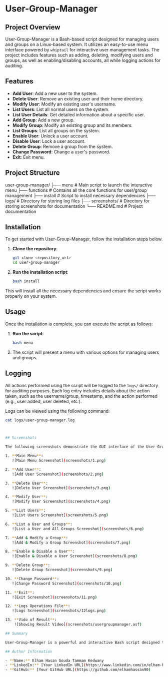 # User-Group-Manager

## Project Overview

User-Group-Manager is a Bash-based script designed for managing users and groups on a Linux-based system. It utilizes an easy-to-use menu interface powered by `whiptail` for interactive user management tasks. The project includes features such as adding, deleting, modifying users and groups, as well as enabling/disabling accounts, all while logging actions for auditing.

## Features

- **Add User**: Add a new user to the system.
- **Delete User**: Remove an existing user and their home directory.
- **Modify User**: Modify an existing user's username.
- **List Users**: List all normal users on the system.
- **List User Details**: Get detailed information about a specific user.
- **Add Group**: Add a new group.
- **Modify Group**: Modify an existing group and its members.
- **List Groups**: List all groups on the system.
- **Enable User**: Unlock a user account.
- **Disable User**: Lock a user account.
- **Delete Group**: Remove a group from the system.
- **Change Password**: Change a user's password.
- **Exit**: Exit menu.
## Project Structure

user-group-manager/
├── menu              # Main script to launch the interactive menu
├── functions         # Contains all the core functions for user/group management
├── install           # Script to install necessary dependencies
├── logs/             # Directory for storing log files
├── screenshots/      # Directory for storing screenshots for documentation
└── README.md         # Project documentation


## Installation

To get started with User-Group-Manager, follow the installation steps below.

1. **Clone the repository**:
    ```bash
    git clone <repository_url>
    cd user-group-manager
    ```

2. **Run the installation script**:
    ```bash
    bash install
    ```

This will install all the necessary dependencies and ensure the script works properly on your system.

## Usage

Once the installation is complete, you can execute the script as follows:

1. **Run the script**:
    ```bash
    bash menu
    ```

2. The script will present a menu with various options for managing users and groups.

## Logging

All actions performed using the script will be logged to the `logs/` directory for auditing purposes. Each log entry includes details about the action taken, such as the username/group, timestamp, and the action performed (e.g., user added, user deleted, etc.).

Logs can be viewed using the following command:

```bash
cat logs/user-group-manager.log



## Screenshots

The following screenshots demonstrate the GUI interface of the User-Group-Manager script:

1. **Main Menu**:
   ![Main Menu Screenshot](screenshots/1.png)

2. **Add User**:
   ![Add User Screenshot](screenshots/2.png)

3. **Delete User**:
   ![Delete User Screenshot](screenshots/3.png)

4. **Modify User**:
   ![Modify User Screenshot](screenshots/4.png)

5. **List Users**:
   ![List Users Screenshot](screenshots/5.png)

6. **List a User and Groups**:
   ![List a User and All Groups Screenshot](screenshots/6.png)

7. **Add & Modify a Group**:
   ![Add & Modify a Group Screenshot](screenshots/7.png)

8. **Enable & Disable a User**:
   ![Enable & Disable a User Screenshot](screenshots/8.png)

9. **Delete Group**:
   ![Delete Group Screenshot](screenshots/9.png)

10. **Change Password**:
   ![Change Password Screenshot](screenshots/10.png)

11. **Exit**:
   ![Exit Screenshot](screenshots/11.png)

12. **Logs Operations File**:
   ![Logs Screenshot](screenshots/12logs.png)

13. **Vido of Result**:
    ![Showing Result Video](screenshots/usergroupmanager.asf)

## Summary

User-Group-Manager is a powerful and interactive Bash script designed to simplify user and group management on Linux-based systems. By leveraging a friendly whiptail menu interface, it allows administrators to easily add, delete, and modify users and groups while logging every action for transparency and auditing. This tool is ideal for system management enthusiasts and professionals looking to streamline administrative tasks.

## Author Information

- **Name:** Elham Hasan Gouda Tammam Kedwany
- **LinkedIn:** [Your LinkedIn URL](https://www.linkedin.com/in/elham-hasan-6b029433a)
- **GitHub:** [Your GitHub URL](https://github.com/elhamhassan90)
